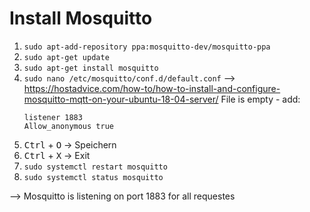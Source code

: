 # Install Mosquitto

1. `sudo apt-add-repository ppa:mosquitto-dev/mosquitto-ppa`
2. `sudo apt-get update`
3. `sudo apt-get install mosquitto`
4. `sudo nano /etc/mosquitto/conf.d/default.conf` --> <https://hostadvice.com/how-to/how-to-install-and-configure-mosquitto-mqtt-on-your-ubuntu-18-04-server/>
    File is empty - add:
    ```
    listener 1883
    Allow_anonymous true
    ```
5. <kbd>Ctrl</kbd> + <kbd>O</kbd> -> Speichern
6. <kbd>Ctrl</kbd> + <kbd>X</kbd> -> Exit
7. `sudo systemctl restart mosquitto`
8. `sudo systemctl status mosquitto`

--> Mosquitto is listening on port 1883 for all requestes
